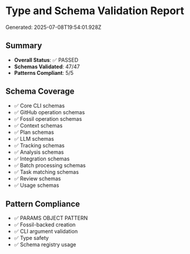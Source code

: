 # Type and Schema Validation Report
Generated: 2025-07-08T19:54:01.928Z

## Summary
- **Overall Status**: ✅ PASSED
- **Schemas Validated**: 47/47
- **Patterns Compliant**: 5/5

## Schema Coverage
- ✅ Core CLI schemas
- ✅ GitHub operation schemas
- ✅ Fossil operation schemas
- ✅ Context schemas
- ✅ Plan schemas
- ✅ LLM schemas
- ✅ Tracking schemas
- ✅ Analysis schemas
- ✅ Integration schemas
- ✅ Batch processing schemas
- ✅ Task matching schemas
- ✅ Review schemas
- ✅ Usage schemas

## Pattern Compliance
- ✅ PARAMS OBJECT PATTERN
- ✅ Fossil-backed creation
- ✅ CLI argument validation
- ✅ Type safety
- ✅ Schema registry usage
